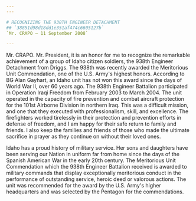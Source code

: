 ```yaml
---
---

# RECOGNIZING THE 938TH ENGINEER DETACHMENT
## `38851d98d18dd1e351af474c6605127b`
`Mr. CRAPO — 11 September 2008`

---
```


 Mr. CRAPO. Mr. President, it is an honor for me to recognize 
the remarkable achievement of a group of Idaho citizen soldiers, the 
938th Engineer Detachment from Driggs. The 938th was recently awarded 
the Meritorious Unit Commendation, one of the U.S. Army's highest 
honors. According to BG Alan Gayhart, an Idaho unit has not won this 
award since the days of World War II, over 60 years ago. The 938th 
Engineer Battalion participated in Operation Iraqi Freedom from 
February 2003 to March 2004. The unit operated in the capacity of fire 
prevention and combat aircraft protection for the 101st Airborne 
Division in northern Iraq. This was a difficult mission, and one that 
they executed with professionalism, skill, and excellence. The 
firefighters worked tirelessly in their protection and prevention 
efforts in defense of freedom, and I am happy for their safe return to 
family and friends. I also keep the families and friends of those who 
made the ultimate sacrifice in prayer as they continue on without their 
loved ones.

Idaho has a proud history of military service. Her sons and daughters 
have been serving our Nation in uniform far from home since the days of 
the Spanish American War in the early 20th century. The Meritorious 
Unit Commendation which the 938th Engineer Battalion received is 
awarded to military commands that display exceptionally meritorious 
conduct in the performance of outstanding service, heroic deed or 
valorous actions. The unit was recommended for the award by the U.S. 
Army's higher headquarters and was selected by the Pentagon for the 
commendations.

